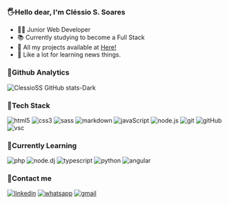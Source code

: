 ### 🖐️Hello dear, I'm Cléssio S. Soares
 - 🧑‍💻 Junior Web Developer
 - 📚 Currently studying to become a Full Stack
 - 🧩 All my projects available at [Here!](https://github.com/ClessioSS/ClessioSS/tree/main)
 - 🧠 Like a lot for learning news things.


 ### 🧩Github Analytics
![ClessioSS GitHub stats-Dark](https://github-readme-stats.vercel.app/api?username=ClessioSS&show_icons=true&theme=dark#gh-dark-mode-only)


### 🔧Tech Stack
 ![html5](https://img.shields.io/badge/-HTML5-05122A?styke=flat&logo=html5)
 ![css3](https://img.shields.io/badge/-CSS3-05122A?styke=flat&logo=css3)
 ![sass](https://img.shields.io/badge/-SASS-05122A?styke=flat&logo=sass)
 ![markdown](https://img.shields.io/badge/-Markdown-05122A?styke=flat&logo=markdown)
 ![javaScript](https://img.shields.io/badge/-JavaScript-05122A?styke=flat&logo=javascript)
 ![node.js](https://img.shields.io/badge/-Node.js-05122A?styke=flat&logo=node.js)
 ![git](https://img.shields.io/badge/-Git-05122A?styke=flat&logo=git)
 ![gitHub](https://img.shields.io/badge/-GitHub-05122A?styke=flat&logo=github)
 ![vsc](https://img.shields.io/badge/-Visual_Studio_Code-05122A?styke=flat&logo=visualStudioCode)


### 🔧Currently Learning
 ![php](https://img.shields.io/badge/-Php-05122A?styke=flat&logo=php)
 ![node.dj](https://img.shields.io/badge/-Node.js-05122A?styke=flat&logo=node.js)
 ![typescript](https://img.shields.io/badge/-TypeScript-05122A?styke=flat&logo=typescript)
 ![python](https://img.shields.io/badge/-Python-05122A?styke=flat&logo=python)
 ![angular](https://img.shields.io/badge/-Angular-05122A?styke=flat&logo=angular)


 ### 📧Contact me
 [![linkedin](https://img.shields.io/badge/Linkedin-05122A?styke=flat&logo=linkedin)](https://www.linkedin.com/in/cl%C3%A9ssio-s-soares-6439a6263/)
 [![whatsapp](https://img.shields.io/badge/-WhatsApp-05122A?styke=flat&logo=whatsapp)](https://wa.me/5511943269535)
 [![gmail](https://img.shields.io/badge/-Gmail-05122A?styke=flat&logo=gmail)](mailto:clessioss26@gmail.com)
 
